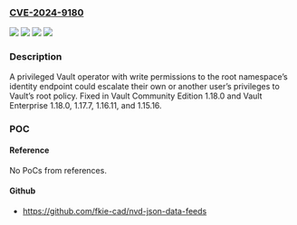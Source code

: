 ### [CVE-2024-9180](https://cve.mitre.org/cgi-bin/cvename.cgi?name=CVE-2024-9180)
![](https://img.shields.io/static/v1?label=Product&message=Vault%20Enterprise&color=blue)
![](https://img.shields.io/static/v1?label=Product&message=Vault&color=blue)
![](https://img.shields.io/static/v1?label=Version&message=0.10.4%3C%201.18.0%20&color=brighgreen)
![](https://img.shields.io/static/v1?label=Vulnerability&message=CWE-266%3A%20Incorrect%20Privilege%20Assignment&color=brighgreen)

### Description

A privileged Vault operator with write permissions to the root namespace’s identity endpoint could escalate their own or another user’s privileges to Vault’s root policy. Fixed in Vault Community Edition 1.18.0 and Vault Enterprise 1.18.0, 1.17.7, 1.16.11, and 1.15.16.

### POC

#### Reference
No PoCs from references.

#### Github
- https://github.com/fkie-cad/nvd-json-data-feeds

